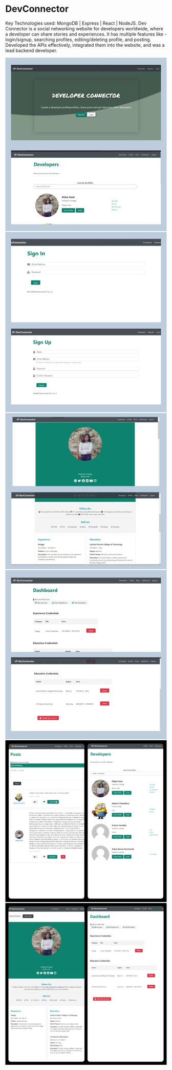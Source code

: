 # DevConnector
Key Technologies used: MongoDB | Express | React | NodeJS.
Dev Connector is a social networking website for developers worldwide, where a developer can share stories and experiences.
It has multiple features like - login/signup, searching profiles, editing/deleting profile, and posting. 
Developed the APIs effectively,  integrated them into the website, and was a lead backend developer.

![front-page](./readmi%20images/frontpage.jpg)
![signIn/Signup](./readmi%20images/signup.jpg)
![profilee](./readmi%20images/profile.jpg)
![dashboard](./readmi%20images/dashboard.jpg)
![mobile-view](./readmi%20images/mobileview1.jpg)
![mobile-view](./readmi%20images/mobileview2.jpg)